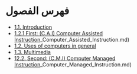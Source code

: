 # فهرس الفصول

- [1.1. Introduction](ch1/1.1.Introduction.md)
- [1.2.1 First: (C.A.I) Computer Assisted Instruction](ch1/1.2.1_First:_C.A.I)_Computer_Assisted_Instruction.md)
- [1.2. Uses of computers in general](ch1/1.2.Uses_of_computers_in_general.md)
- [1.3. Multimedia](ch1/1.3.Multimedia.md)
- [12.2. Second: (C.M.I) Computer Managed Instruction](ch1/12.2._Second:_C.M.I)_Computer_Managed_Instruction.md)
